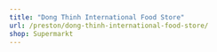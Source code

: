 ```yaml
---
title: "Dong Thinh International Food Store"
url: /preston/dong-thinh-international-food-store/
shop: Supermarkt
---
```

